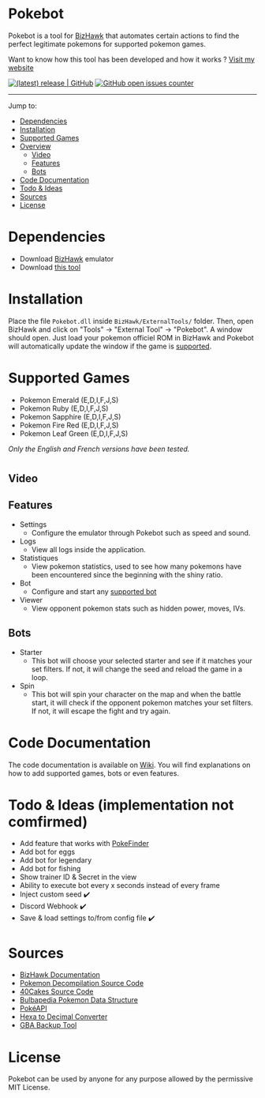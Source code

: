 # Pokebot
Pokebot is a tool for [BizHawk](https://github.com/TASEmulators/BizHawk) that automates certain actions to find the perfect legitimate pokemons for supported pokemon games.

Want to know how this tool has been developed and how it works ? [Visit my website](https://damienbrebion.com/#blogs)

[![(latest) release | GitHub](https://img.shields.io/github/release/Kakumi/Pokebot.svg?logo=github&logoColor=333333&sort=semver&style=popout)](https://github.com/Kakumi/Pokebot/releases/latest)
[![GitHub open issues counter](https://img.shields.io/github/issues-raw/Kakumi/Pokebot.svg?logo=github&logoColor=333333&style=popout)](https://github.com/Kakumi/Pokebot/issues)

---

Jump to:
* [Dependencies](#dependencies)
* [Installation](#install)
* [Supported Games](#supported-games)
* [Overview](#overview)
  * [Video](#overview-video)
  * [Features](#overview-features)
  * [Bots](#overview-bots)
* [Code Documentation](#code-documentation)
* [Todo & Ideas](#todo)
* [Sources](#sources)
* [License](#license)

# <a name="dependencies"></a>Dependencies
* Download [BizHawk](https://github.com/TASEmulators/BizHawk) emulator
* Download [this tool](https://github.com/Kakumi/Pokebot/releases/latest)

# <a name="install"></a>Installation
Place the file `Pokebot.dll` inside `BizHawk/ExternalTools/` folder. Then, open BizHawk and click on "Tools" -> "External Tool" -> "Pokebot". A window should open. Just load your pokemon officiel ROM in BizHawk and Pokebot will automatically update the window if the game is [supported](#supported-games).

# <a name="supported-games"></a>Supported Games
* Pokemon Emerald (E,D,I,F,J,S)
* Pokemon Ruby (E,D,I,F,J,S)
* Pokemon Sapphire (E,D,I,F,J,S)
* Pokemon Fire Red (E,D,I,F,J,S)
* Pokemon Leaf Green (E,D,I,F,J,S)

_Only the English and French versions have been tested._

# <a name="overview"></a>
## <a name="overview-video"></a>Video

## <a name="overview-features"></a>Features
* Settings
  * Configure the emulator through Pokebot such as speed and sound.
* Logs
  * View all logs inside the application.
* Statistiques
  * View pokemon statistics, used to see how many pokemons have been encountered since the beginning with the shiny ratio.
* Bot
  * Configure and start any [supported bot](#overview-bots)
* Viewer
  * View opponent pokemon stats such as hidden power, moves, IVs.

## <a name="overview-bots"></a>Bots
* Starter
  * This bot will choose your selected starter and see if it matches your set filters. If not, it will change the seed and reload the game in a loop.
* Spin
  * This bot will spin your character on the map and when the battle start, it will check if the opponent pokemon matches your set filters. If not, it will escape the fight and try again.

# <a name="code-documentation"></a>Code Documentation
The code documentation is available on [Wiki](https://github.com/Kakumi/Pokebot/wiki). You will find explanations on how to add supported games, bots or even features.

# <a name="todo"></a>Todo & Ideas (implementation not comfirmed)
* Add feature that works with [PokeFinder](https://github.com/Admiral-Fish/PokeFinder)
* Add bot for eggs
* Add bot for legendary
* Add bot for fishing
* Show trainer ID & Secret in the view
* Ability to execute bot every x seconds instead of every frame
* Inject custom seed ✔️
* Discord Webhook ✔️
* Save & load settings to/from config file ✔️

# <a name="sources"></a>Sources
* [BizHawk Documentation](https://github.com/TASEmulators/BizHawk)
* [Pokemon Decompilation Source Code](https://github.com/pret/pokeemerald)
* [40Cakes Source Code](https://github.com/40Cakes/pokebot-gen3)
* [Bulbapedia Pokemon Data Structure](https://bulbapedia.bulbagarden.net/wiki/Pok%C3%A9mon_data_structure_(Generation_III))
* [PokéAPI](https://pokeapi.co/)
* [Hexa to Decimal Converter](https://www.rapidtables.com/convert/number/hex-to-decimal.html)
* [GBA Backup Tool](https://www.gamebrew.org/wiki/GBA_Backup_Tool)

# <a name="license"></a>License
Pokebot can be used by anyone for any purpose allowed by the permissive MIT License.
